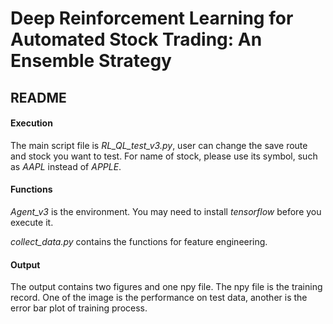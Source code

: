 # Deep Reinforcement Learning for Automated Stock Trading: An Ensemble Strategy
## README

#### Execution
The main script file is *RL_QL_test_v3.py*, 
user can change the save route and stock you want to test.
For name of stock, please use its symbol, such as *AAPL* instead of *APPLE*.

#### Functions
*Agent_v3* is the environment. You may need to install *tensorflow* before you execute it.

*collect_data.py* contains the functions for feature engineering.

#### Output
The output contains two figures and one npy file. The npy file is the training record. 
One of the image is the performance on test data, 
another is the error bar plot of training process.
